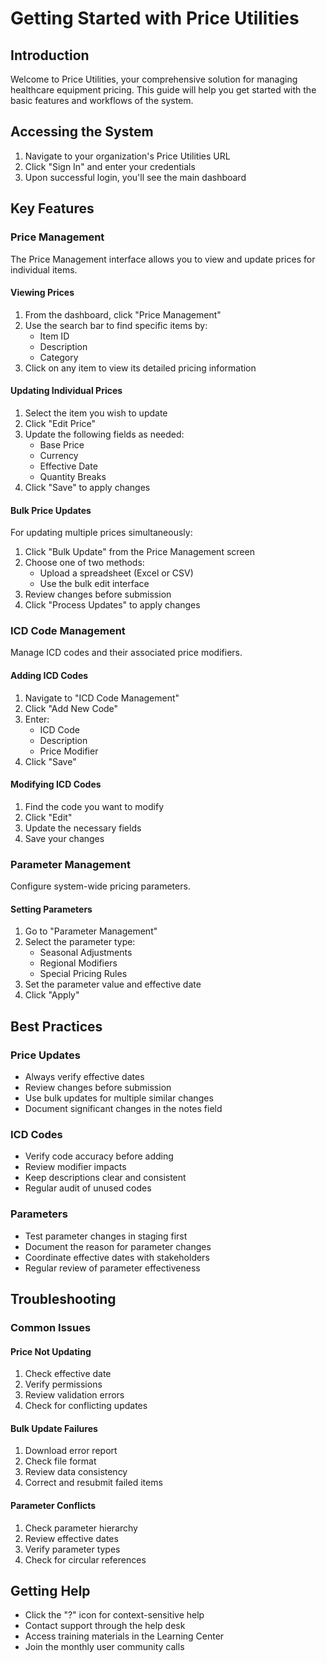 # Getting Started with Price Utilities

## Introduction
Welcome to Price Utilities, your comprehensive solution for managing healthcare equipment pricing. This guide will help you get started with the basic features and workflows of the system.

## Accessing the System
1. Navigate to your organization's Price Utilities URL
2. Click "Sign In" and enter your credentials
3. Upon successful login, you'll see the main dashboard

## Key Features

### Price Management
The Price Management interface allows you to view and update prices for individual items.

#### Viewing Prices
1. From the dashboard, click "Price Management"
2. Use the search bar to find specific items by:
   - Item ID
   - Description
   - Category
3. Click on any item to view its detailed pricing information

#### Updating Individual Prices
1. Select the item you wish to update
2. Click "Edit Price"
3. Update the following fields as needed:
   - Base Price
   - Currency
   - Effective Date
   - Quantity Breaks
4. Click "Save" to apply changes

#### Bulk Price Updates
For updating multiple prices simultaneously:
1. Click "Bulk Update" from the Price Management screen
2. Choose one of two methods:
   - Upload a spreadsheet (Excel or CSV)
   - Use the bulk edit interface
3. Review changes before submission
4. Click "Process Updates" to apply changes

### ICD Code Management
Manage ICD codes and their associated price modifiers.

#### Adding ICD Codes
1. Navigate to "ICD Code Management"
2. Click "Add New Code"
3. Enter:
   - ICD Code
   - Description
   - Price Modifier
4. Click "Save"

#### Modifying ICD Codes
1. Find the code you want to modify
2. Click "Edit"
3. Update the necessary fields
4. Save your changes

### Parameter Management
Configure system-wide pricing parameters.

#### Setting Parameters
1. Go to "Parameter Management"
2. Select the parameter type:
   - Seasonal Adjustments
   - Regional Modifiers
   - Special Pricing Rules
3. Set the parameter value and effective date
4. Click "Apply"

## Best Practices

### Price Updates
- Always verify effective dates
- Review changes before submission
- Use bulk updates for multiple similar changes
- Document significant changes in the notes field

### ICD Codes
- Verify code accuracy before adding
- Review modifier impacts
- Keep descriptions clear and consistent
- Regular audit of unused codes

### Parameters
- Test parameter changes in staging first
- Document the reason for parameter changes
- Coordinate effective dates with stakeholders
- Regular review of parameter effectiveness

## Troubleshooting

### Common Issues

#### Price Not Updating
1. Check effective date
2. Verify permissions
3. Review validation errors
4. Check for conflicting updates

#### Bulk Update Failures
1. Download error report
2. Check file format
3. Review data consistency
4. Correct and resubmit failed items

#### Parameter Conflicts
1. Check parameter hierarchy
2. Review effective dates
3. Verify parameter types
4. Check for circular references

## Getting Help
- Click the "?" icon for context-sensitive help
- Contact support through the help desk
- Access training materials in the Learning Center
- Join the monthly user community calls
